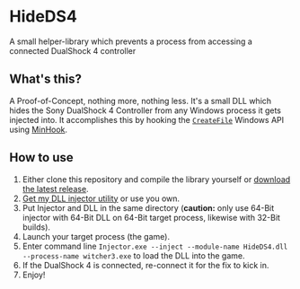 # HideDS4
A small helper-library which prevents a process from accessing a connected DualShock 4 controller

## What's this?
A Proof-of-Concept, nothing more, nothing less. It's a small DLL which hides the Sony DualShock 4 Controller from any Windows process it gets injected into. It accomplishes this by hooking the [`CreateFile`](https://msdn.microsoft.com/en-us/library/windows/desktop/aa363858(v=vs.85).aspx) Windows API using [MinHook](https://github.com/TsudaKageyu/minhook).

## How to use
1. Either clone this repository and compile the library yourself or [download the latest release](../../releases/latest).
2. [Get my DLL injector utility](../../../Injector/releases/latest) or use you own.
3. Put Injector and DLL in the same directory (**caution:** only use 64-Bit injector with 64-Bit DLL on 64-Bit target process, likewise with 32-Bit builds).
4. Launch your target process (the game).
5. Enter command line `Injector.exe --inject --module-name HideDS4.dll --process-name witcher3.exe` to load the DLL into the game.
6. If the DualShock 4 is connected, re-connect it for the fix to kick in.
7. Enjoy!
